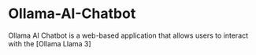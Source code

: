 # Ollama-AI-Chatbot
Ollama AI Chatbot is a web-based application that allows users to interact with the [Ollama Llama 3]
